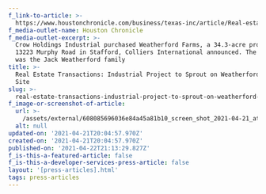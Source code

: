 ```yaml
---
f_link-to-article: >-
  https://www.houstonchronicle.com/business/texas-inc/article/Real-estate-transactions-Industrial-project-to-15649887.php
f_media-outlet-name: Houston Chronicle
f_media-outlet-excerpt: >-
  Crow Holdings Industrial purchased Weatherford Farms, a 34.3-acre property at
  13223 Murphy Road in Stafford, Colliers International announced. The seller
  was the Jack Weatherford family
title: >-
  Real Estate Transactions: Industrial Project to Sprout on Weatherford Farms
  Site
slug: >-
  real-estate-transactions-industrial-project-to-sprout-on-weatherford-farms-site
f_image-or-screenshot-of-article:
  url: >-
    /assets/external/608085696036e84a45a81b10_screen_shot_2021-04-21_at_10.50.21_AM.png
  alt: null
updated-on: '2021-04-21T20:04:57.970Z'
created-on: '2021-04-21T20:04:57.970Z'
published-on: '2021-04-22T21:13:29.827Z'
f_is-this-a-featured-article: false
f_is-this-a-developer-services-press-article: false
layout: '[press-articles].html'
tags: press-articles
---
```



